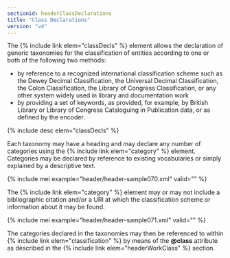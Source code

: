 ```yaml
---
sectionid: headerClassDeclarations
title: "Class Declarations"
version: "v4"
---
```


The {% include link elem="classDecls" %} element allows the declaration of generic taxonomies for the classification of entities according to one or both of the following two methods:

- by reference to a recognized international classification scheme such as the Dewey Decimal Classification, the Universal Decimal Classification, the Colon Classification, the Library of Congress Classification, or any other system widely used in library and documentation work
- by providing a set of keywords, as provided, for example, by British Library or Library of Congress Cataloguing in Publication data, or as defined by the encoder.
 

{% include desc elem="classDecls" %}

Each taxonomy may have a heading and may declare any number of categories using the {% include link elem="category" %} element. Categories may be declared by reference to existing vocabularies or simply explained by a descriptive text. 

{% include mei example="header/header-sample070.xml" valid="" %}

The {% include link elem="category" %} element may or may not include a bibliographic citation and/or a URI at which the classification scheme or information about it may be found.

{% include mei example="header/header-sample071.xml" valid="" %}

The categories declared in the taxonomies may then be referenced to within {% include link elem="classification" %} by means of the **@class** attribute as described in the {% include link elem="headerWorkClass" %} section. 

